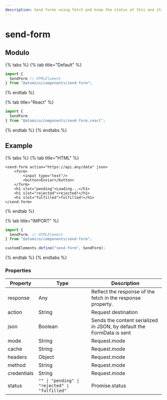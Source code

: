 ```yaml
---
description: Send forms using fetch and know the status of this and its response
---
```


# send-form

## Modulo

{% tabs %}
{% tab title="Default" %}
```javascript
import {
  SendForm // HTMLElement
} from "@atomico/components/send-form";
```
{% endtab %}

{% tab title="React" %}
```javascript
import {
  SendForm 
} from "@atomico/components/send-form.react";
```
{% endtab %}
{% endtabs %}

## Example

{% tabs %}
{% tab title="HTML" %}
```markup
<send-form action="https://api.any/data" json>
    <form>
        <input type="text"/>
        <button>Enviar</button>
    </form>
    <h1 slot="pending">Loading...</h1>
    <h1 slot="rejected">rejected!</h1>
    <h1 slot="fulfilled">fulfilled!</h1>
</send-form>
```
{% endtab %}

{% tab title="IMPORT" %}
```javascript
import {
  SendForm, // HTMLElement
} from "@atomico/components/send-form";

customElements.define("send-form", SendForm);
```
{% endtab %}
{% endtabs %}

### Properties

| Property    | Type                                           | Description                                                           |
| ----------- | ---------------------------------------------- | --------------------------------------------------------------------- |
| response    | Any                                            | Reflect the response of the fetch in the response property.           |
| action      | String                                         | Request destination                                                   |
| json        | Boolean                                        | Sends the content serialized in JSON, by default the FormData is sent |
| mode        | String                                         | Request.mode                                                          |
| cache       | String                                         | Request.mode                                                          |
| headers     | Object                                         | Request.mode                                                          |
| method      | String                                         | Request.mode                                                          |
| credentials | String                                         | Request.mode                                                          |
| status      | `"" \| "pending" \| "rejected" \| "fulfilled"` | Promise.status                                                        |
